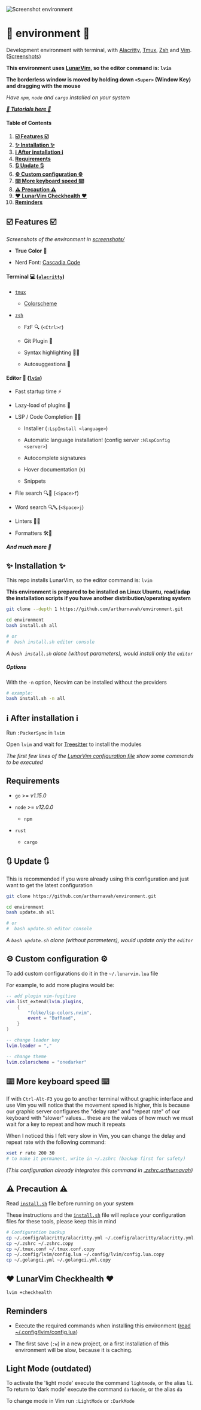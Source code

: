 ![Screenshot environment](./screenshots/environment.png)

# 🦊 environment 🦊

Development environment with terminal, with [Alacritty](https://alacritty.org/), [Tmux](https://github.com/tmux/tmux), [Zsh](https://github.com/zsh-users/zsh) and [Vim](https://github.com/vim/vim). ([Screenshots](./screenshots/README.md))

**This environment uses [LunarVim](https://www.lunarvim.org/), so the editor command is: `lvim`**

**The borderless window is moved by holding down `<Super>` (Window Key) and dragging with the mouse**

_Have `npm`, `node` and `cargo` installed on your system_

_**[:scroll: Tutorials here :scroll:](./docs/README.md)**_

#### Table of Contents

1. **[:ballot_box_with_check: Features :ballot_box_with_check:](#ballot_box_with_check-features-ballot_box_with_check)**
2. **[:sparkles: Installation :sparkles:](#sparkles-installation-sparkles)**
3. **[:information_source: After installation :information_source:](#information_source-after-installation-information_source)**
4. **[Requirements](#requirements)**
5. **[:arrows_clockwise: Update :arrows_clockwise:](#arrows_clockwise-update-arrows_clockwise)**
5. **[:gear: Custom configuration :gear:](#gear-custom-configuration-gear)**
6. **[:keyboard: More keyboard speed :keyboard:](#keyboard-more-keyboard-speed-keyboard)**
6. **[:warning: Precaution :warning:](#warning-precaution-warning)**
6. **[:heart: LunarVim Checkhealth :heart:](#heart-lunarvim-checkhealth-heart)**
7. **[Reminders](#reminders)**

## :ballot_box_with_check: Features :ballot_box_with_check:
_Screenshots of the environment in [screenshots/](./screenshots/README.md)_

* **True Color** :rainbow:

* Nerd Font: [Cascadia Code](https://github.com/microsoft/cascadia-code)

#### Terminal :computer: ([`alacritty`](https://alacritty.org/))

* [`tmux`](https://github.com/tmux/tmux)

	- [Colorscheme](https://github.com/arthurnavah/tmux-arthur-theme)

* [`zsh`](https://github.com/zsh-users/zsh)

	- FzF :mag: (`<Ctrl>r`)

	- Git Plugin :octopus:

	- Syntax highlighting :flashlight::rainbow:

	- Autosuggestions :thought_balloon:

#### Editor :pencil: ([`lvim`](https://www.lunarvim.org/))

* Fast startup time :zap:

* Lazy-load of plugins 🦥

* LSP / Code Completion 🧠:thought_balloon:

	- Installer (`:LspInstall <language>`)

	- Automatic language installation! (config server `:NlspConfig <server>`)

	- Autocomplete signatures

	- Hover documentation (`K`)

	- Snippets

* File search :mag::page_facing_up: (`<Space>f`)

* Word search :mag::abc: (`<Space>j`)

* Linters :flashlight::straight_ruler:

* Formatters 🛠️:straight_ruler:

_**And much more :eyes:**_

## :sparkles: Installation :sparkles:

This repo installs LunarVim, so the editor command is: `lvim`

**This environment is prepared to be installed on Linux Ubuntu, read/adap the installation scripts if you have another distribution/operating system**

```sh
git clone --depth 1 https://github.com/arthurnavah/environment.git

cd environment
bash install.sh all

# or
#  bash install.sh editor console
```

_A `bash install.sh` alone (without parameters), would install only the `editor`_

##### Options

With the `-n` option, Neovim can be installed without the providers

```sh
# example:
bash install.sh -n all
```

## :information_source: After installation :information_source:

Run `:PackerSync` in `lvim`

Open `lvim` and wait for [Treesitter](https://github.com/nvim-treesitter/nvim-treesitter) to install the modules

_The first few lines of the [LunarVim configuration file](./config/config.lua) show some commands to be executed_

## Requirements

* `go` >= _v1.15.0_
* `node` >= _v12.0.0_

	- `npm`

* `rust`

	- `cargo`

## :arrows_clockwise: Update :arrows_clockwise:

This is recommended if you were already using this configuration and just want to get the latest configuration

```sh
git clone https://github.com/arthurnavah/environment.git

cd environment
bash update.sh all

# or
#  bash update.sh editor console
```

_A `bash update.sh` alone (without parameters), would update only the `editor`_

## :gear: Custom configuration :gear:

To add custom configurations do it in the `~/.lunarvim.lua` file

For example, to add more plugins would be:
```lua
-- add plugin vim-fugitive
vim.list_extend(lvim.plugins,
	{
		"folke/lsp-colors.nvim",
		event = "BufRead",
	}
)

-- change leader key
lvim.leader = ","

-- change theme
lvim.colorscheme = "onedarker"
```

## :keyboard: More keyboard speed :keyboard:

If with `Ctrl-Alt-F3` you go to another terminal without graphic interface and use Vim you will notice that the movement speed is higher, this is because our graphic server configures the "delay rate" and "repeat rate" of our keyboard with "slower" values... these are the values of how much we must wait for a key to repeat and how much it repeats

When I noticed this I felt very slow in Vim, you can change the delay and repeat rate with the following command:

```sh
xset r rate 200 30
# to make it permanent, write in ~/.zshrc (backup first for safety)
```

_(This configuration already integrates this command in [.zshrc.arthurnavah](./config/.zshrc.arthurnavah))_

## :warning: Precaution :warning:

Read [`install.sh`](./install.sh) file before running on your system

These instructions and the [`install.sh`](./install.sh) file will replace your configuration files for these tools, please keep this in mind

```sh
# Configuration backup
cp ~/.config/alacritty/alacritty.yml ~/.config/alacritty/alacritty.yml.copy
cp ~/.zshrc ~/.zshrc.copy
cp ~/.tmux.conf ~/.tmux.conf.copy
cp ~/.config/lvim/config.lua ~/.config/lvim/config.lua.copy
cp ~/.golangci.yml ~/.golangci.yml.copy
```

## :heart: LunarVim Checkhealth :heart:

```sh
lvim +checkhealth
```

## Reminders

* Execute the required commands when installing this environment ([read ~/.config/lvim/config.lua](./config/config.lua))

* The first save (`:w`) in a new project, or a first installation of this environment will be slow, because it is caching.

## Light Mode (outdated)

To activate the 'light mode' execute the command `lightmode`, or the alias `li`. To return to 'dark mode' execute the command `darkmode`, or the alias `da`

To change mode in Vim run `:LightMode` or `:DarkMode`
